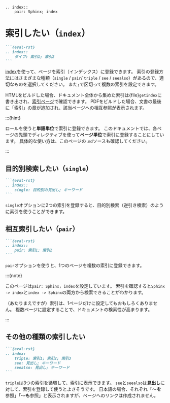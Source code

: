 ```{eval-rst}
.. index::
    pair: Sphinx; index
```

# 索引したい（``index``）

````md
```{eval-rst}
.. index::
    タイプ: 索引1; 索引2
```
````

[index](https://www.sphinx-doc.org/ja/master/usage/restructuredtext/directives.html#index-generating-markup)を使って、ページを索引（インデックス）に登録できます。
索引の登録方法にはさまざまな種類（``single`` / ``pair``/  ``triple`` / ``see`` / ``seealso``）があるので、適切なものを選択してください。
また``;``で区切って複数の索引を設定できます。

HTMLをビルドした場合、ドキュメント全体から集めた索引は{file}``getindex``に書き出され、[索引ページ](genindex)で確認できます。
PDFをビルドした場合、文書の最後に「索引」の章が追加され、該当ページへの相互参照が表示されます。

:::{hint}

ロールを使うと**単語単位**で索引に登録できます。
このドキュメントでは、各ページの先頭でディレクティブを使って**ページ単位**で索引に登録することにしています。
具体的な使い方は、このページの``.md``ソースも確認してください。

:::

## 目的別検索したい（``single``）

````md
```{eval-rst}
.. index::
    single: 目的別の見出し; キーワード
```
````

``single``オプションに2つの索引を登録すると、目的別検索（逆引き検索）のように索引を使うことができます。

## 相互索引したい（``pair``）

````md
```{eval-rst}
.. index::
    pair: 索引1; 索引2
```
````

``pair``オプションを使うと、1つのページを複数の索引に登録できます。

:::{note}

このページは``pair: Sphinx; index``を設定しています。
索引を確認すると``Sphinx -> index``と``index -> Sphinx``の両方から検索できることがわかります。

（あたりまえですが）索引は、1ページだけに設定してもおもしろくありません。
複数ページに設定することで、ドキュメントの検索性が高まります。

:::

## その他の種類の索引したい

````md
```{eval-rst}
.. index:
    triple: 索引1; 索引2; 索引3
    see: 見出し; キーワード
    seealso: 見出し; キーワード
```
````

``triple``は3つの索引を循環して、索引に表示できます。
``see``と``seealso``は**見出し**に対して、索引を登録して使うとよさそうです。
日本語の場合、それぞれ「〜**を**参照」「〜**も**参照」と表示されますが、ページへのリンクは作成されません。
